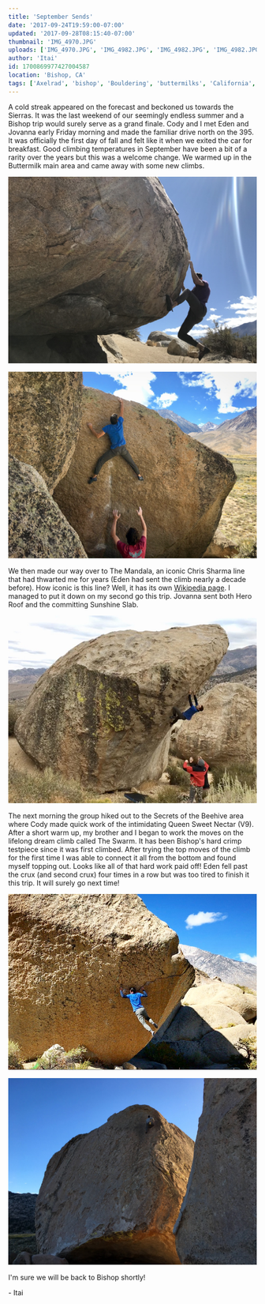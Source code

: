 ```yaml
---
title: 'September Sends'
date: '2017-09-24T19:59:00-07:00'
updated: '2017-09-28T08:15:40-07:00'
thumbnail: 'IMG_4970.JPG'
uploads: ['IMG_4970.JPG', 'IMG_4982.JPG', 'IMG_4982.JPG', 'IMG_4982.JPG', 'FullSizeRender%2011.jpg', 'IMG_5001.JPG', 'IMG_4999.JPG', 'IMG_4999.JPG', 'IMG_4999.JPG']
author: 'Itai'
id: 1700869977427004587
location: 'Bishop, CA'
tags: ['Axelrad', 'bishop', 'Bouldering', 'buttermilks', 'California', 'The Swarm']
---
```


A cold streak appeared on the forecast and beckoned us towards the Sierras. It was the last weekend of our seemingly endless summer and a Bishop trip would surely serve as a grand finale. Cody and I met Eden and Jovanna early Friday morning and made the familiar drive north on the 395. It was officially the first day of fall and felt like it when we exited the car for breakfast. Good climbing temperatures in September have been a bit of a rarity over the years but this was a welcome change. We warmed up in the Buttermilk main area and came away with some new climbs.

![Eden on Pope's Hat (V10)](uploads/IMG_4970.JPG)

![Itai on Stained Glass (V10)](uploads/IMG_4982.JPG)

We then made our way over to The Mandala, an iconic Chris Sharma line that had thwarted me for years (Eden had sent the climb nearly a decade before). How iconic is this line? Well, it has its own [Wikipedia page](https://en.wikipedia.org/wiki/The_Mandala). I managed to put it down on my second go this trip. Jovanna sent both Hero Roof and the committing Sunshine Slab.

![Itai on The Mandala (V12)](uploads/FullSizeRender%2011.jpg)

The next morning the group hiked out to the Secrets of the Beehive area where Cody made quick work of the intimidating Queen Sweet Nectar (V9). After a short warm up, my brother and I began to work the moves on the lifelong dream climb called The Swarm. It has been Bishop's hard crimp testpiece since it was first climbed. After trying the top moves of the climb for the first time I was able to connect it all from the bottom and found myself topping out. Looks like all of that hard work paid off! Eden fell past the crux (and second crux) four times in a row but was too tired to finish it this trip. It will surely go next time!

![The Swarm (V13/14)](uploads/IMG_5001.JPG)

![An evening lap on the Peabody is a must.](uploads/IMG_4999.JPG)

I'm sure we will be back to Bishop shortly!

\- Itai
